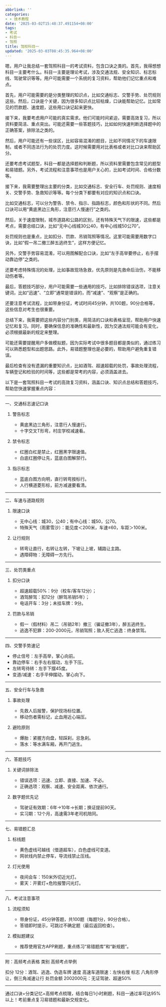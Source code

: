 ```yaml
---
abbrlink: ''
categories:
- - 技术教程
date: '2025-03-02T15:48:37.491154+08:00'
tags:
- 考试
- 科目一
- 驾照
title: 驾校科目一
updated: '2025-03-03T08:45:35.964+08:00'
---
```

嗯，用户让我总结一套驾照科目一的考试资料，包含口诀之类的。首先，我得想想科目一主要考什么。科目一主要是理论考试，涉及交通法规、安全知识、标志标线、驾驶常识等等。用户可能需要一个系统的复习资料，帮助他们记忆重点和难点。

首先，用户可能需要的是分类整理的知识点，比如交通标志、交警手势、处罚规则这些。然后，口诀是个关键，因为很多知识点比较枯燥，口诀能帮助记忆。比如常见的罚款题、速度题，这些用口诀记起来更快。

接下来，我要考虑用户可能的真实需求。他们可能时间紧迫，需要高效复习，所以资料要简洁、重点突出。可能还需要一些答题技巧，比如如何快速判断选择题中的正确答案，排除法之类的。

然后，用户可能还有一些误区，比如容易混淆的题目，比如不同情况下的车速限制，或者不同违法行为的处罚力度。这时候需要用对比表格或者对比口诀来帮助区分。

还要考虑考试题型，科目一都是选择题和判断题，所以资料里需要包含常见的题型和易错题。另外，考试流程和注意事项也是用户关心的，比如考试时间、合格分数等。

接下来，我需要整理出主要的分类，比如交通标志、安全行车、处罚规则、速度相关、交警手势、急救知识等等。每个分类下都要有对应的知识点和口诀。

比如交通标志，可以分为警告、禁令、指示、指路标志，颜色和形状的不同。然后口诀可以用“黄底黑边三角形，注意行人慢速行”之类的。

然后，关于速度限制，城市道路和公路的区别，还有特殊天气下的限速，这些都是考点，需要总结口诀，比如“无中心线城30公40，有中心线城50公70”。

处罚规则也是重点，比如扣分、罚款、吊销驾照等情况。这里可能需要用数字口诀，比如“假一吊二撤三醉五逃终生”，这样方便记忆。

另外，交警手势容易混淆，可以用图解配合口诀，比如“左手高举要停止，右手摆动靠边停”之类的。

还要考虑特殊情况的处理，比如事故现场急救，优先原则是先救命后治伤，不能移动伤者等。

最后，答题技巧部分，用户可能需要一些通用的技巧，比如排除错误选项，注意关键词，比如“迅速”、“立即”通常是错误的，而“减速”、“观察”是正确的。

还要注意考试流程，比如带身份证，考试时间45分钟，共100题，90分合格等，这些信息对考生也很重要。

总结下来，我需要把这些内容分门别类，用简洁的口诀和表格呈现，帮助用户快速记忆和复习。同时，要确保信息的准确性和最新性，因为交通法规可能会有变化，必须根据最新的规定来整理。

可能还需要提醒用户多做模拟题，因为实际考试中很多题目都是类似的，通过练习可以熟悉题型和出题思路。此外，易错题整理也是必要的，帮助用户避免重复错误。

最后检查有没有遗漏的重要知识点，比如酒驾、超速超载的处罚，事故处理流程，车辆登记和检验的时间等，这些都是常考的内容，必须涵盖进去。

以下是一套驾照科目一考试的高效复习资料，涵盖口诀、知识点总结和答题技巧，帮助您快速掌握重点内容：

---

一、交通标志速记口诀

1. 警告标志

   - 黄底黑边三角形，注意行人慢速行。
   - 十字交叉T形弯，村庄学校减速看。
2. 禁令标志

   - 红圈白杠是禁止，红圈黑字限速值。
   - 白底红圈停让先，蓝底白图解禁行。
3. 指示标志

   - 蓝底白图方向明，直行转弯按标行。
   - 人行横道菱形标，前方减速要看清。

---

二、车速与道路规则

1. 限速口诀

   - 无中心线：城30，公40；有中心线：城50，公70。
   - 特殊天气（雨雾雪沙）：能见度＜200米，车速≤60，车距＞100米。
2. 让行规则

   - 转弯让直行，右转让左转，下坡让上坡，辅路让主路。
   - 遇障碍物：无障碍一方先行。

---

三、处罚类重点

1. 扣分口诀

   - 超速超载50%：9分（校车/客车12分）；
   - 酒驾醉驾：扣12分（醉驾吊销5年）；
   - 电话开车：3分；未挂车牌：9分。
2. 罚款与吊销

   - 假一（假材料）吊二（吊销2年）撤三（骗证撤3年），醉五逃终生。
   - 逃逸不犯罪：200-2000元，吊销驾照；致人死亡逃逸：终身禁驾。

---

四、交警手势速记

- 停止信号：左手高举，掌心向前。
- 靠边停车：右手左右摆动，左手下压。
- 左转弯待转：左手下摆45度。
- 变道/减速：右手平伸摆动，掌心向下。

---

五、安全行车与急救

1. 事故处理

   - 先救人后报警，保护现场标位置。
   - 移动伤者需标记，止血用近心端压。
2. 避险原则

   - 爆胎：紧握方向盘，轻踩刹，忌急刹。
   - 落水：等水满车厢，再开门逃生。

---

六、答题技巧

1. 关键词排除法

   - 错误选项：迅速、立即、直接、加速、不必。
   - 正确选项：观察、减速、安全距离、依次通行。
2. 数字题优先记

   - 驾驶证有效期：6年→10年→长期；换证提前90天。
   - 实习期：12个月，高速需3年老司机陪同。

---

七、易错题汇总

1. 标线题

   - 黄色虚线可越线（借道超车），白色虚线可变道。
   - 网状线内禁止停车，导流线禁止压线。
2. 灯光使用

   - 夜间会车：150米外切近光灯。
   - 雾天：开雾灯+危险报警闪光灯。

---

八、考试注意事项

1. 流程须知

   - 带身份证，45分钟答题，共100题（每题1分，90分合格）。
   - 答错即时提示，可跳过不确定题（最后返回检查）。
2. 模拟题建议

   - 推荐使用官方APP刷题，重点练习“易错题库”和“新规题”。

---

附：高频考点表格
类别  高频考点举例

扣分  12分：酒驾、逃逸、伪造车牌
速度  高速车道限速：左快右慢
标志  八角形停让，倒三角减速让行
处罚金额  2002000元：无证驾驶、超速50%

---

通过口诀+分类记忆+高频考点梳理，结合每日1小时刷题，科目一通过率可达95%以上！考前重点复习易错题和最新交规变化。
